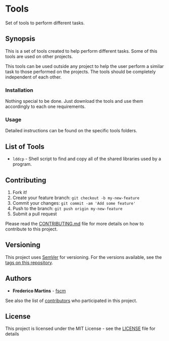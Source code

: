 # Tools

Set of tools to perform different tasks.

## Synopsis

This is a set of tools created to help perform different tasks. Some of this
tools are used on other projects.

This tools can be used outside any project to help the user perform a similar
task to those performed on the projects. The tools should be completely
independent of each other.

### Installation

Nothing special to be done. Just download the tools and use them accordingly
to each one requirements.

### Usage

Detailed instructions can be found on the specific tools folders.

## List of Tools

* `lddcp` - Shell script to find and copy all of the shared libraries used by a program.

## Contributing

1. Fork it!
2. Create your feature branch: `git checkout -b my-new-feature`
3. Commit your changes: `git commit -am 'Add some feature'`
4. Push to the branch: `git push origin my-new-feature`
5. Submit a pull request

Please read the [CONTRIBUTING.md](CONTRIBUTING.md) file for more details on how
to contribute to this project.

## Versioning

This project uses [SemVer](http://semver.org/) for versioning. For the versions
available, see the [tags on this repository](https://github.com/fscm/tools/tags).

## Authors

* **Frederico Martins** - [fscm](https://github.com/fscm)

See also the list of [contributors](https://github.com/fscm/tools/contributors)
who participated in this project.

## License

This project is licensed under the MIT License - see the [LICENSE](LICENSE)
file for details

